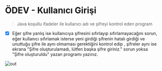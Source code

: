 # ÖDEV - Kullanıcı Girişi

> Java koşullu ifadeler ile kullanıcı adı ve şifreyi kontrol eden program<br>

- [x] Eğer şifre yanlış ise kullanıcıya şifresini sıfırlayıp sıfırlamayacağını sorun, eğer kullanıcı sıfırlamak isterse yeni girdiği şifrenin hatalı girdiği ve unuttuğu şifre ile aynı olmaması gerektiğini kontrol edip , şifreler aynı ise ekrana "Şifre oluşturulamadı, lütfen başka şifre giriniz." sorun yoksa "Şifre oluşturuldu" yazan programı yazınız.<br>

![out](https://user-images.githubusercontent.com/35347777/138597467-51565a1d-47c1-44f9-b185-10f30c530d89.gif)


